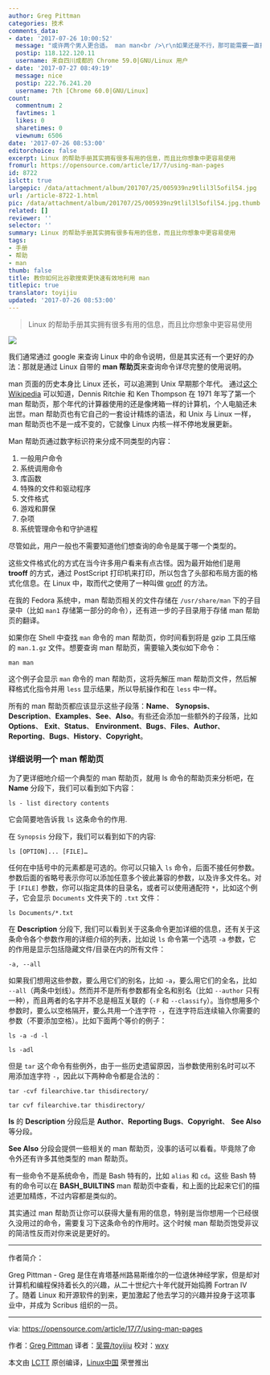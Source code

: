 ```yaml
---
author: Greg Pittman
categories: 技术
comments_data:
- date: '2017-07-26 10:00:52'
  message: "或许两个男人更合适。 man man<br />\r\n如果还是不行，那可能需要一直找，直到第八个。 debug"
  postip: 118.122.120.11
  username: 来自四川成都的 Chrome 59.0|GNU/Linux 用户
- date: '2017-07-27 08:49:19'
  message: nice
  postip: 222.76.241.20
  username: 7th [Chrome 60.0|GNU/Linux]
count:
  commentnum: 2
  favtimes: 1
  likes: 0
  sharetimes: 0
  viewnum: 6506
date: '2017-07-26 08:53:00'
editorchoice: false
excerpt: Linux 的帮助手册其实拥有很多有用的信息，而且比你想象中更容易使用
fromurl: https://opensource.com/article/17/7/using-man-pages
id: 8722
islctt: true
largepic: /data/attachment/album/201707/25/005939nz9tlil3l5ofil54.jpg
url: /article-8722-1.html
pic: /data/attachment/album/201707/25/005939nz9tlil3l5ofil54.jpg.thumb.jpg
related: []
reviewer: ''
selector: ''
summary: Linux 的帮助手册其实拥有很多有用的信息，而且比你想象中更容易使用
tags:
- 手册
- 帮助
- man
thumb: false
title: 教你如何比谷歌搜索更快速有效地利用 man
titlepic: true
translator: toyijiu
updated: '2017-07-26 08:53:00'
---
```



> 
> Linux 的帮助手册其实拥有很多有用的信息，而且比你想象中更容易使用
> 
> 
> 


![](/data/attachment/album/201707/25/005939nz9tlil3l5ofil54.jpg)


我们通常通过 google 来查询 Linux 中的命令说明，但是其实还有一个更好的办法：那就是通过 Linux 自带的 **man 帮助页**来查询命令详尽完整的使用说明。


man 页面的历史本身比 Linux 还长，可以追溯到 Unix 早期那个年代。 通过[这个 Wikipedia](https://en.wikipedia.org/wiki/Man_page) 可以知道，Dennis Ritchie 和 Ken Thompson 在 1971 年写了第一个 man 帮助页，那个年代的计算器使用的还是像烤箱一样的计算机，个人电脑还未出世。man 帮助页也有它自己的一套设计精炼的语法，和 Unix 与 Linux 一样，man 帮助页也不是一成不变的，它就像 Linux 内核一样不停地发展更新。


Man 帮助页通过数字标识符来分成不同类型的内容：


1. 一般用户命令
2. 系统调用命令
3. 库函数
4. 特殊的文件和驱动程序
5. 文件格式
6. 游戏和屏保
7. 杂项
8. 系统管理命令和守护进程


尽管如此，用户一般也不需要知道他们想查询的命令是属于哪一个类型的。


这些文件格式化的方式在当今许多用户看来有点古怪。因为最开始他们是用 **trooff** 的方式，通过 PostScript 打印机来打印，所以包含了头部和布局方面的格式化信息。在 Linux 中，取而代之使用了一种叫做 [groff](https://en.wikipedia.org/wiki/Groff_(software)) 的方法。


在我的 Fedora 系统中，man 帮助页相关的文件存储在 `/usr/share/man` 下的子目录中（比如 `man1` 存储第一部分的命令），还有进一步的子目录用于存储 man 帮助页的翻译。


如果你在 Shell 中查找 `man` 命令的 man 帮助页，你时间看到将是 gzip 工具压缩的 `man.1.gz` 文件。想要查询 man 帮助页，需要输入类似如下命令：



```
man man

```

这个例子会显示 `man` 命令的 man 帮助页，这将先解压 man 帮助页文件，然后解释格式化指令并用 `less` 显示结果，所以导航操作和在 `less` 中一样。


所有的 man 帮助页都应该显示这些子段落：**Name**、 **Synopsis**、 **Description**、**Examples**、**See**、**Also**。有些还会添加一些额外的子段落，比如 **Options**、 **Exit**、**Status**、 **Environment**、**Bugs**、**Files**、**Author**、**Reporting**、**Bugs**、**History**、**Copyright**。


### 详细说明一个 man 帮助页


为了更详细地介绍一个典型的 man 帮助页，就用 ls 命令的帮助页来分析吧，在 **Name** 分段下，我们可以看到如下内容：



```
ls - list directory contents

```

它会简要地告诉我 `ls` 这条命令的作用.


在 `Synopsis` 分段下，我们可以看到如下的内容:



```
ls [OPTION]... [FILE]…

```

任何在中括号中的元素都是可选的。你可以只输入 `ls` 命令，后面不接任何参数。参数后面的省略号表示你可以添加任意多个彼此兼容的参数，以及许多文件名。对于 `[FILE]` 参数，你可以指定具体的目录名，或者可以使用通配符 `*`，比如这个例子，它会显示 `Documents` 文件夹下的 `.txt` 文件：



```
ls Documents/*.txt

```

在 **Description** 分段下, 我们可以看到关于这条命令更加详细的信息，还有关于这条命令各个参数作用的详细介绍的列表，比如说 `ls` 命令第一个选项 `-a` 参数，它的作用是显示包括隐藏文件/目录在内的所有文件：



```
-a, --all 

```

如果我们想用这些参数，要么用它们的别名，比如 `-a`，要么用它们的全名，比如 `--all`（两条中划线）。然而并不是所有参数都有全名和别名（比如 `--author` 只有一种），而且两者的名字并不总是相互关联的（`-F` 和 `--classify`）。当你想用多个参数时，要么以空格隔开，要么共用一个连字符 `-`，在连字符后连续输入你需要的参数（不要添加空格）。比如下面两个等价的例子：



```
ls -a -d -l

```


```
ls -adl

```

但是 `tar` 这个命令有些例外，由于一些历史遗留原因，当参数使用别名时可以不用添加连字符 `-`，因此以下两种命令都是合法的：



```
tar -cvf filearchive.tar thisdirectory/

tar cvf filearchive.tar thisdirectory/

```

**ls** 的 **Description** 分段后是 **Author**、**Reporting Bugs**、**Copyright**、 **See Also** 等分段。


**See Also** 分段会提供一些相关的 man 帮助页，没事的话可以看看。毕竟除了命令外还有许多其他类型的 man 帮助页。


有一些命令不是系统命令，而是 Bash 特有的，比如 `alias` 和 `cd`。这些 Bash 特有的命令可以在 **BASH\_BUILTINS** man 帮助页中查看，和上面的比起来它们的描述更加精炼，不过内容都是类似的。


其实通过 man 帮助页让你可以获得大量有用的信息，特别是当你想用一个已经很久没用过的命令，需要复习下这条命令的作用时。这个时候 man 帮助页饱受非议的简洁性反而对你来说是更好的。


 




---


作者简介：


Greg Pittman - Greg 是住在肯塔基州路易斯维尔的一位退休神经学家，但是却对计算机和编程保持着长久的兴趣，从二十世纪六十年代就开始捣腾 Fortran IV 了。随着 Linux 和开源软件的到来，更加激起了他去学习的兴趣并投身于这项事业中，并成为 Scribus 组织的一员。




---


via: <https://opensource.com/article/17/7/using-man-pages>


作者：[Greg Pittman](https://opensource.com/users/greg-p) 译者：[吴霄/toyijiu](https://github.com/toyijiu) 校对：[wxy](https://github.com/wxy)


本文由 [LCTT](https://github.com/LCTT/TranslateProject) 原创编译，[Linux中国](https://linux.cn/) 荣誉推出